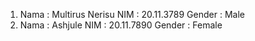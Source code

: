 1.  Nama    : Multirus Nerisu
    NIM     : 20.11.3789
    Gender  : Male
2.  Nama    : Ashjule
    NIM     : 20.11.7890
    Gender  : Female
